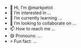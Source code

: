 - 👋 Hi, I’m @markpetot
- 👀 I’m interested in ...
- 🌱 I’m currently learning ...
- 💞️ I’m looking to collaborate on ...
- 📫 How to reach me ...
- 😄 Pronouns: ...
- ⚡ Fun fact: ...

<!---
markpetot/markpetot is a ✨ special ✨ repository because its `README.md` (this file) appears on your GitHub profile.
You can click the Preview link to take a look at your changes.
--->
